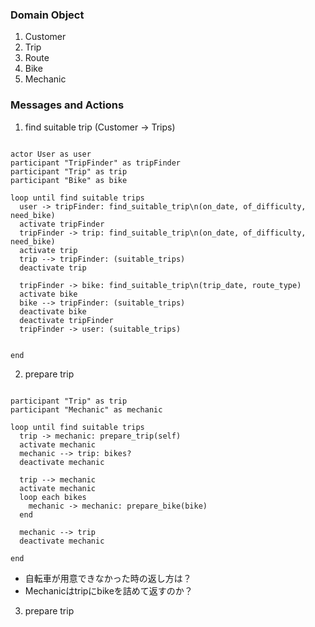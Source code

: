 ### Domain Object
1. Customer
2. Trip
3. Route
4. Bike
5. Mechanic

### Messages and Actions
1. find suitable trip (Customer -> Trips)

```puml {.code-block}

actor User as user
participant "TripFinder" as tripFinder
participant "Trip" as trip
participant "Bike" as bike

loop until find suitable trips
  user -> tripFinder: find_suitable_trip\n(on_date, of_difficulty, need_bike)
  activate tripFinder
  tripFinder -> trip: find_suitable_trip\n(on_date, of_difficulty, need_bike)
  activate trip
  trip --> tripFinder: (suitable_trips)
  deactivate trip

  tripFinder -> bike: find_suitable_trip\n(trip_date, route_type)
  activate bike
  bike --> tripFinder: (suitable_trips)
  deactivate bike
  deactivate tripFinder
  tripFinder -> user: (suitable_trips)


end

```
2. prepare trip

```puml {.code-block}

participant "Trip" as trip
participant "Mechanic" as mechanic

loop until find suitable trips
  trip -> mechanic: prepare_trip(self)
  activate mechanic
  mechanic --> trip: bikes?
  deactivate mechanic

  trip --> mechanic
  activate mechanic
  loop each bikes
    mechanic -> mechanic: prepare_bike(bike)
  end

  mechanic --> trip
  deactivate mechanic

end

```
 - 自転車が用意できなかった時の返し方は？
 - Mechanicはtripにbikeを詰めて返すのか？

 3. prepare trip
